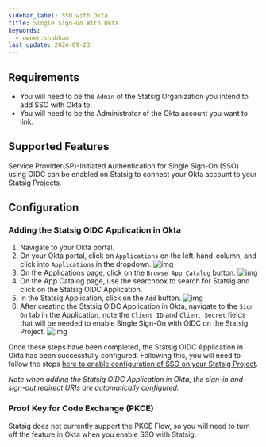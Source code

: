 ```yaml
---
sidebar_label: SSO with Okta
title: Single Sign-On With Okta
keywords:
  - owner:shubham
last_update: 2024-09-23
---
```


## Requirements

- You will need to be the `Admin` of the Statsig Organization you intend to add SSO with Okta to.
- You will need to be the Administrator of the Okta account you want to link.

## Supported Features

Service Provider(SP)-Initiated Authentication for Single Sign-On (SSO) using OIDC can be enabled on Statsig to connect your Okta account to your Statsig Projects.

## Configuration

### Adding the Statsig OIDC Application in Okta

1. Navigate to your Okta portal.
2. On your Okta portal, click on `Applications` on the left-hand-column, and click into `Applications` in the dropdown.
   ![img](https://user-images.githubusercontent.com/75151332/129780676-c04bd2fb-83ed-4d17-9ae2-4e286f2b3b52.png)
3. On the Applications page, click on the `Browse App Catalog` button.
   ![img](https://user-images.githubusercontent.com/75151332/129780681-c48a6012-a882-475a-bbc9-924ec1391126.png)
4. On the App Catalog page, use the searchbox to search for Statsig and click on the Statsig OIDC Application.
5. In the Statsig Application, click on the `Add` button.
   ![img](https://user-images.githubusercontent.com/75151332/129780685-e6e141c6-8fdf-42f0-8ed6-edc734f4c2a7.png)
6. After creating the Statsig OIDC Application in Okta, navigate to the `Sign On` tab in the Application, note the `Client ID` and `Client Secret` fields that will be needed to enable Single Sign-On with OIDC on the Statsig Project.
   ![img](https://user-images.githubusercontent.com/75151332/129780687-bacc68c7-4fb1-4740-bb3e-a7c6b27d006e.png)

Once these steps have been completed, the Statsig OIDC Application in Okta has been successfully configured. Following this, you will need to follow the steps [here to enable configuration of SSO on your Statsig Project](/access-management/sso/overview#configuration).

_Note when adding the Statsig OIDC Application in Okta, the sign-in and sign-out redirect URIs are automatically configured._

### Proof Key for Code Exchange (PKCE)

Statsig does not currently support the PKCE Flow, so you will need to turn off the feature in Okta when you enable SSO with Statsig.
